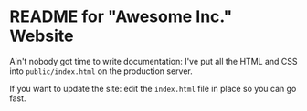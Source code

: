 # README for "Awesome Inc." Website

Ain't nobody got time to write documentation: I've put all the HTML and CSS into `public/index.html` on the production server.

If you want to update the site: edit the `index.html` file in place so you can go fast.
